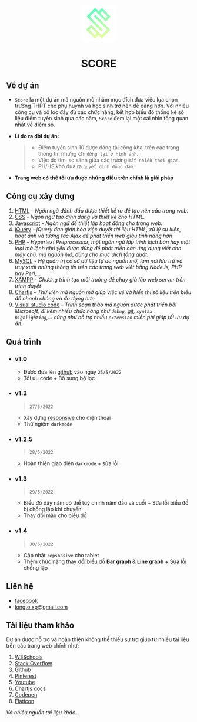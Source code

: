 <div align="center">
  <img src="img/logo.png" alt="Logo" width="100" height="100">
  <h1 align="center">SCORE</h1>
</div>
  


## Về dự án
- `Score` là một dự án mã nguồn mở nhằm mục đích đưa việc lựa chọn trường THPT cho phụ huynh và học sinh trở nên dễ dàng hơn. Với nhiều công cụ và bộ lọc đầy đủ các chức năng, kết hợp biểu đồ thống kê số liệu điểm tuyển sinh qua các năm, `Score` đem lại một cái nhìn tổng quan nhất về điểm số.

- **Lí do ra đời dự án:**
  > - Điểm tuyển sinh 10 được đăng tải công khai trên các trang thông tin nhưng chỉ `dừng lại ở hình ảnh`.
  > - Việc dò tìm, so sánh giữa các trường `mất nhiều thời gian`.
  > - PH/HS khó đưa ra `quyết định đúng đắn`.


- **Trang web có thể tối ưu được những điều trên chính là giải pháp**

## Công cụ xây dựng
1. [HTML](https://developer.mozilla.org/en-US/docs/Web/HTML) - *Ngôn ngữ đánh dấu được thiết kế ra để tạo nên các trang web.*
2. [CSS](https://developer.mozilla.org/en-US/docs/Web/CSS) - *Ngôn ngữ tạo định dạng và thiết kế cho HTML.*
3. [Javascript](https://developer.mozilla.org/en-US/docs/Web/JavaScrip) - *Ngôn ngữ để thiết lập hoạt động cho trang web.*
4. [jQuery](https://jquery.com/) - *jQuery đơn giản hóa việc duyệt tài liệu HTML, xử lý sự kiện, hoạt ảnh và tương tác Ajax để phát triển web giàu tính năng hơn*
5. [PHP](https://www.php.net/) - *Hypertext Preprocessor, một ngôn ngữ lập trình kịch bản hay một loại mã lệnh chủ yếu được dùng để phát triển các ứng dụng viết cho máy chủ, mã nguồn mở, dùng cho mục đích tổng quát.*
6. [MySQL](https://www.mysql.com/) - *Hệ quản trị cơ sở dữ liệu tự do nguồn mở, làm nơi lưu trữ và truy xuất những thông tin trên các trang web viết bằng NodeJs, PHP hay Perl,...*
7. [XAMPP](https://www.apachefriends.org/) - *Chương trình tạo môi trường để chạy giả lập web server trên trình duyệt*
8. [Chartjs](https://www.chartjs.org/) - *Thư viện mã nguồn mở giúp việc vẽ và hiển thị số liệu trên biểu đồ nhanh chóng và đa dạng hơn.*
9. [Visual studio code](https://code.visualstudio.com/) - *Trình soạn thảo mã nguồn được phát triển bởi Microsoft, đi kèm nhiều chức năng như `debug`, [git](https://git-scm.com/), `syntax highlighting`,... cũng như hỗ trợ nhiều `extension` miễn phí giúp tối ưu dự án.*

## Quá trình

- ### v1.0 
  - Được đưa lên [github](https://github.com/) vào ngày `25/5/2022`
  - Tối ưu code + Bổ sung bộ lọc
- ### v1.2
  > `27/5/2022`
  - Xây dựng [responsive](https://en.wikipedia.org/wiki/Responsive_web_design) cho điện thoại
  - Thử ngiệm `darkmode`
- ### v1.2.5
  > `28/5/2022`
  - Hoàn thiện giao diện `darkmode` + sửa lỗi
- ### v1.3
  > `29/5/2022`
  - Biểu đồ dãy năm có thể tuỳ chỉnh năm đầu và cuối + Sửa lỗi biểu đồ bị chồng lặp khi chuyển
  - Thay đổi màu cho biểu đồ
- ### v1.4
  > `30/5/2022`
  - Cập nhật `repsonsive` cho tablet
  - Thêm chức năng thay đổi biểu đồ **Bar graph** & **Line graph** + Sửa lỗi chồng lặp

## Liên hệ
- [facebook](https://www.facebook.com/its.longto/)
- <a href="mailto:longto.xp@gmail.com">longto.xp@gmail.com</a>

## Tài liệu tham khảo
Dự án được hỗ trợ và hoàn thiện không thể thiếu sự trợ giúp từ nhiều tài liệu trên các trang web chính như:
1. [W3Schools](https://www.w3schools.com/)
2. [Stack Overflow](https://stackoverflow.com/)
3. [Github](https://github.com/)
4. [Pinterest](https://www.pinterest.com/)
5. [Youtube](https://www.youtube.com/)
6. [Chartjs docs](https://www.chartjs.org/docs/latest/)
7. [Codepen](https://codepen.io/)
8. [Flaticon](https://www.flaticon.com/)

*Và nhiều nguồn tài liệu khác...*

